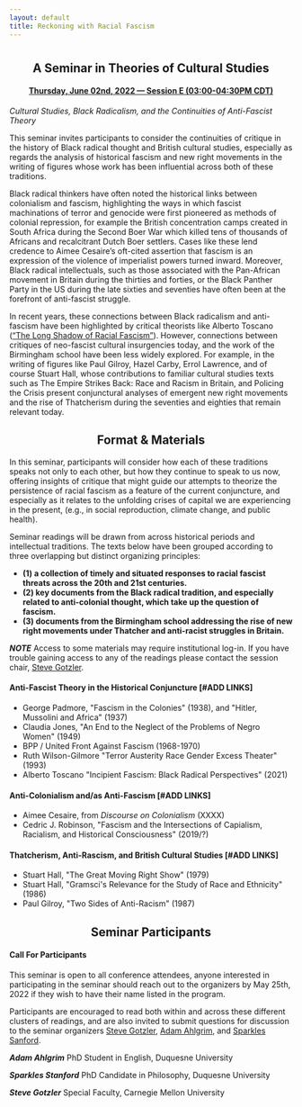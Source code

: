 ```yaml
---
layout: default
title: Reckoning with Racial Fascism
---
```


<div class="home" id="home">
  <h1 class="pageTitle"></h1>
</div>

<div align="center">
  <h2>A Seminar in Theories of Cultural Studies</h2>
  <h4> <a href="https://docs.google.com/document/d/18HEW_27VDtM16T-CtSQkqi6ZSH8nTQ_nRAT15qp1G8c/edit#bookmark=id.gdr07gurzxlu" target="_blank"> Thursday, June 02nd, 2022 — Session E (03:00-04:30PM CDT)</a></h4>
</div>

  *Cultural Studies, Black Radicalism, and the Continuities of Anti-Fascist Theory*

This seminar  invites participants to consider the continuities of critique in the history of Black radical thought and British cultural studies, especially as regards the analysis of historical fascism and new right movements in the writing of figures whose work has been influential across both of these traditions.

Black radical thinkers have often noted the historical links between colonialism and fascism, highlighting the ways in which fascist machinations of terror and genocide were first pioneered as methods of colonial repression, for example the British concentration camps created in South Africa during the Second Boer War which killed tens of thousands of Africans and recalcitrant Dutch Boer settlers. Cases like these lend credence to Aimee Cesaire’s oft-cited assertion that fascism is an expression of the violence of imperialist powers turned inward. Moreover, Black radical intellectuals, such as those associated with the Pan-African movement in Britain during the thirties and forties, or the Black Panther Party in the US during the late sixties and seventies have often been at the forefront of anti-fascist struggle.

In recent years,  these connections between Black radicalism and anti-fascism have been highlighted by critical theorists like Alberto Toscano (<a href="https://bostonreview.net/articles/alberto-toscano-tk/" target="_blank">“The Long Shadow of Racial Fascism”</a>). However, connections between critiques of neo-fascist cultural insurgencies today, and the work of the Birmingham school have been less widely explored.  For example, in the writing of figures like Paul Gilroy, Hazel Carby, Errol Lawrence, and of course Stuart Hall, whose contributions to familiar cultural studies texts such as The Empire Strikes Back: Race and Racism in Britain, and Policing the Crisis present conjunctural analyses of emergent new right movements and the rise of Thatcherism during the seventies and eighties that  remain relevant today. 

<div align="center">
  <h2>Format & Materials</h2>
</div>

In this seminar, participants will consider how each of these traditions speaks not only to each other, but how they continue to speak to us now, offering insights of critique that might guide our attempts to theorize the persistence of racial fascism as a feature of the current conjuncture, and especially as it relates to the unfolding crises of capital we are experiencing in the present, (e.g., in social reproduction, climate change, and public health).

Seminar readings will be drawn from across historical periods and intellectual traditions. The texts below have been grouped according to three overlapping but distinct organizing principles: 
- **(1) a collection of timely and situated responses to racial fascist threats across the 20th and 21st centuries.**
- **(2) key documents from the Black radical tradition, and especially related to anti-colonial thought, which take up the question of fascism.**
- **(3) documents from the Birmingham school addressing the rise of new right movements under Thatcher and anti-racist struggles in Britain.**

***NOTE*** Access to some materials may require institutional log-in. If you have trouble gaining access to any of the readings please contact the session chair, [Steve Gotzler](mailto:sgotzler@andrew.cmu.edu).

#### Anti-Fascist Theory in the Historical Conjuncture [#ADD LINKS]
- George Padmore, "Fascism in the Colonies" (1938), and "Hitler, Mussolini and Africa" (1937)
- Claudia Jones, "An End to the Neglect of the Problems of Negro Women" (1949)
- BPP / United Front Against Fascism (1968-1970)
- Ruth Wilson-Gilmore "Terror Austerity Race Gender Excess Theater" (1993)
- Alberto Toscano "Incipient Fascism: Black Radical Perspectives" (2021)

#### Anti-Colonialism and/as Anti-Fascism  [#ADD LINKS]
- Aimee Cesaire, from *Discourse on Colonialism* (XXXX)
- Cedric J. Robinson, "Fascism and the Intersections of Capialism, Racialism, and Historical Consciousness" (2019/?)

#### Thatcherism, Anti-Rascism, and British Cultural Studies [#ADD LINKS]
- Stuart Hall, "The Great Moving Right Show" (1979)
- Stuart Hall, "Gramsci's Relevance for the Study of Race and Ethnicity" (1986)
- Paul Gilroy, "Two Sides of Anti-Racism" (1987)

<div align="center">
  <h2>Seminar Participants</h2>
</div>

#### Call For Participants
This seminar is open to all conference attendees, anyone interested in participating in the seminar should reach out to the organizers by May 25th, 2022 if they wish to have their name listed in the program.

Participants are encouraged to read both within and across these different clusters of readings, and are also invited to submit questions for discussion to the seminar organizers [Steve Gotzler](mailto:sgotzler@andrew.cmu.edu), [Adam Ahlgrim](mailto:ahlgrima@duq.edu), and [Sparkles Sanford](mailto:38publishing@gmail.com).

***Adam Ahlgrim*** PhD Student in English, Duquesne University

***Sparkles Stanford*** PhD Candidate in Philosophy, Duquesne University 

***Steve Gotzler*** Special Faculty, Carnegie Mellon University
